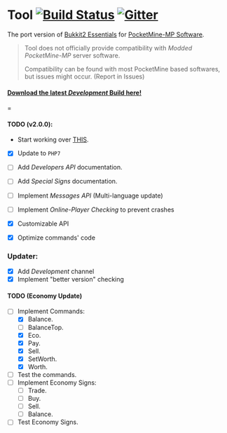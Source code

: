 Tool [![Build Status](https://travis-ci.org/LegendOfMCPE/Tool.svg?branch=master)](https://travis-ci.org/LegendOfMCPE/Tool) [![Gitter](https://badges.gitter.im/Join%20Chat.svg)](https://gitter.im/LegendOfMCPE/Tool?utm_source=badge&utm_medium=badge&utm_campaign=pr-badge&utm_content=badge)
=========

The port version of [Bukkit2 Essentials](http://dev.bukkit2.org/bukkit2-plugins/tool/) for [PocketMine-MP Software](http://www.pmmp.gq/).

> Tool does not officially provide compatibility with _Modded PocketMine-MP_ server software.
>
> Compatibility can be found with most PocketMine based softwares, but issues might occur. (Report in Issues)

#### [Download the latest _Development_ Build here!](https://github.com/LegendOfMCPE/Tool/raw/travis-build/Tool.phar)

=

#### TODO (v2.0.0):
* Start working over [THIS](https://gist.github.com/shoghicp/88acec9d15564ccc8e75).
- [x] Update to `PHP7`
- [ ] Add _Developers API_ documentation.
- [ ] Add _Special Signs_ documentation.
- [ ] Implement _Messages API_ (Multi-language update)
- [ ] Implement _Online-Player Checking_ to prevent crashes
- [x] Customizable API
- [x] Optimize commands' code


### Updater:
  - [x] Add _Development_ channel
  - [x] Implement "better version" checking

#### TODO (Economy Update)
  - [ ] Implement Commands:
     - [x] Balance.
     - [ ] BalanceTop.
     - [x] Eco.
     - [x] Pay.
     - [x] Sell.
     - [x] SetWorth.
     - [x] Worth.
  - [ ] Test the commands.
  - [ ] Implement Economy Signs:
     - [ ] Trade.
     - [ ] Buy.
     - [ ] Sell.
     - [ ] Balance.
  - [ ] Test Economy Signs.
